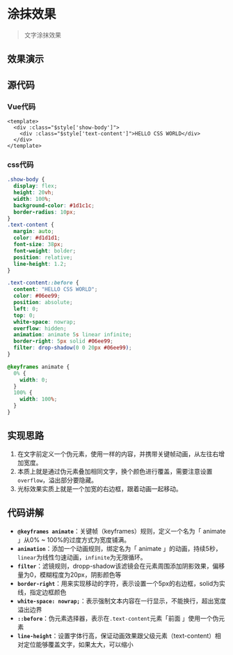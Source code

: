 # 涂抹效果

> 文字涂抹效果

## 效果演示
<TextSmear />

## 源代码
### Vue代码
```vue
<template>
  <div :class="$style['show-body']">
    <div :class="$style['text-content']">HELLO CSS WORLD</div>
  </div>
</template>
```

### css代码
```css
.show-body {
  display: flex;
  height: 20vh;
  width: 100%;
  background-color: #1d1c1c;
  border-radius: 10px;
}
.text-content {
  margin: auto;
  color: #d1d1d1;
  font-size: 38px;
  font-weight: bolder;
  position: relative;
  line-height: 1.2;
}

.text-content::before {
  content: "HELLO CSS WORLD";
  color: #06ee99;
  position: absolute;
  left: 0;
  top: 0;
  white-space: nowrap;
  overflow: hidden;
  animation: animate 5s linear infinite;
  border-right: 5px solid #06ee99;
  filter: drop-shadow(0 0 20px #06ee99);
}

@keyframes animate {
  0% {
    width: 0;
  }
  100% {
    width: 100%;
  }
}
```

## 实现思路
1. 在文字前定义一个伪元素，使用一样的内容，并携带关键帧动画，从左往右增加宽度。
2. 本质上就是通过伪元素叠加相同文字，换个颜色进行覆盖，需要注意设置`overflow`，溢出部分要隐藏。
3. 光标效果实质上就是一个加宽的右边框，跟着动画一起移动。

## 代码讲解
- **`@keyframes animate`**：关键帧（keyframes）规则，定义一个名为「 animate 」从0% ~ 100%的过度方式为宽度铺满。
- **`animation`**：添加一个动画规则，绑定名为「 animate 」的动画，持续5秒，`linear`为线性匀速动画，`infinite`为无限循环。
- **`filter`**：滤镜规则，dropp-shadow该滤镜会在元素周围添加阴影效果，偏移量为0，模糊程度为20px，阴影颜色等
- **`border-right`**：用来实现移动的字符，表示设置一个5px的右边框，solid为实线，指定边框颜色
- **`white-space: nowrap;`**：表示强制文本内容在一行显示，不能换行，超出宽度溢出边界
- **`::before`**：伪元素选择器，表示在`.text-content`元素「前面 」使用一个伪元素
- **`line-height`**：设置字体行高，保证动画效果跟父级元素（text-content）相对定位能够覆盖文字，如果太大，可以缩小

<script setup>
import TextSmear from "./TextSmear.vue"
</script>